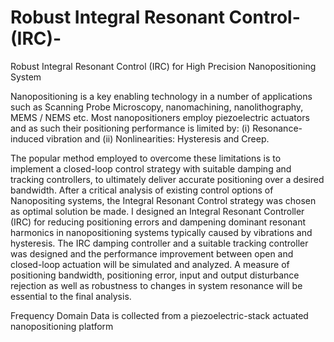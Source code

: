 # Robust Integral Resonant Control-(IRC)-
Robust Integral Resonant Control (IRC) for High Precision Nanopositioning System


Nanopositioning is a key enabling technology in a number of applications such as Scanning Probe Microscopy, nanomachining, nanolithography, MEMS / NEMS etc. Most nanopositioners employ piezoelectric actuators and as such their positioning performance is limited by: (i) Resonance-induced vibration and (ii) Nonlinearities:
Hysteresis and Creep. 

The popular method employed to overcome these limitations is to implement a closed-loop control strategy with suitable damping and tracking controllers, to ultimately deliver accurate positioning over a desired bandwidth. After a critical analysis of existing control options of Nanopositing systems, the Integral Resonant Control strategy was chosen as optimal solution be made. I designed an Integral Resonant Controller (IRC) for reducing positioning errors and dampening dominant resonant harmonics in nanopositioning systems typically caused by vibrations and hysteresis. The IRC damping controller and a suitable tracking controller was designed and the performance improvement between open and closed-loop actuation will be simulated and analyzed. A measure of positioning bandwidth, positioning error, input and output disturbance rejection as well as robustness to changes in system resonance will be essential to the final analysis. 

Frequency Domain Data is collected from a piezoelectric-stack actuated nanopositioning platform
